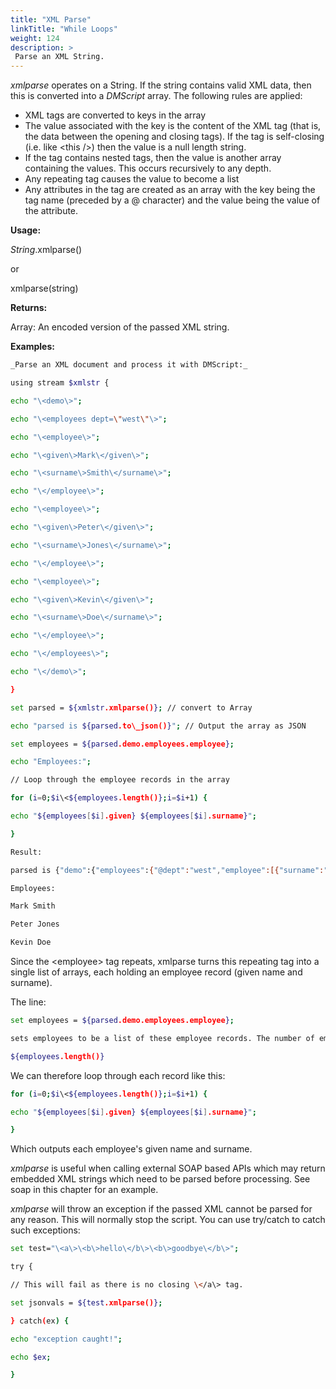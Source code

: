 ```yaml
---
title: "XML Parse"
linkTitle: "While Loops"
weight: 124
description: >
 Parse an XML String. 
---
```


_xmlparse_ operates on a String. If the string contains valid XML data, then this is converted into a _DMScript_ array. The following rules are applied:

- XML tags are converted to keys in the array
- The value associated with the key is the content of the XML tag (that is, the data between the opening and closing tags). If the tag is self-closing (i.e. like \<this /\>) then the value is a null length string.
- If the tag contains nested tags, then the value is another array containing the values. This occurs recursively to any depth.
- Any repeating tag causes the value to become a list
- Any attributes in the tag are created as an array with the key being the tag name (preceded by a @ character) and the value being the value of the attribute.

**Usage:**

_String_.xmlparse()

or

xmlparse(string)

**Returns:**

Array: An encoded version of the passed XML string.

**Examples:**

```bash
_Parse an XML document and process it with DMScript:_

using stream $xmlstr {

echo "\<demo\>";

echo "\<employees dept=\"west\"\>";

echo "\<employee\>";

echo "\<given\>Mark\</given\>";

echo "\<surname\>Smith\</surname\>";

echo "\</employee\>";

echo "\<employee\>";

echo "\<given\>Peter\</given\>";

echo "\<surname\>Jones\</surname\>";

echo "\</employee\>";

echo "\<employee\>";

echo "\<given\>Kevin\</given\>";

echo "\<surname\>Doe\</surname\>";

echo "\</employee\>";

echo "\</employees\>";

echo "\</demo\>";

}

set parsed = ${xmlstr.xmlparse()}; // convert to Array

echo "parsed is ${parsed.to\_json()}"; // Output the array as JSON

set employees = ${parsed.demo.employees.employee};

echo "Employees:";

// Loop through the employee records in the array

for (i=0;$i\<${employees.length()};i=$i+1) {

echo "${employees[$i].given} ${employees[$i].surname}";

}

Result:

parsed is {"demo":{"employees":{"@dept":"west","employee":[{"surname":"Smith","given":"Mark"},{"surname":"Jones","given":"Peter"},{"surname":"Doe","given":"Kevin"}]}}}

Employees:

Mark Smith

Peter Jones

Kevin Doe
```

Since the \<employee\> tag repeats, xmlparse turns this repeating tag into a single list of arrays, each holding an employee record (given name and surname).

The line:

```bash
set employees = ${parsed.demo.employees.employee};

sets employees to be a list of these employee records. The number of employee records is given by:

${employees.length()}
```

We can therefore loop through each record like this:

```bash
for (i=0;$i\<${employees.length()};i=$i+1) {

echo "${employees[$i].given} ${employees[$i].surname}";

}
```

Which outputs each employee's given name and surname.

_xmlparse_ is useful when calling external SOAP based APIs which may return embedded XML strings which need to be parsed before processing. See soap in this chapter for an example.

_xmlparse_ will throw an exception if the passed XML cannot be parsed for any reason. This will normally stop the script. You can use try/catch to catch such exceptions:

```bash
set test="\<a\>\<b\>hello\</b\>\<b\>goodbye\</b\>";

try {

// This will fail as there is no closing \</a\> tag.

set jsonvals = ${test.xmlparse()};

} catch(ex) {

echo "exception caught!";

echo $ex;

}
```

